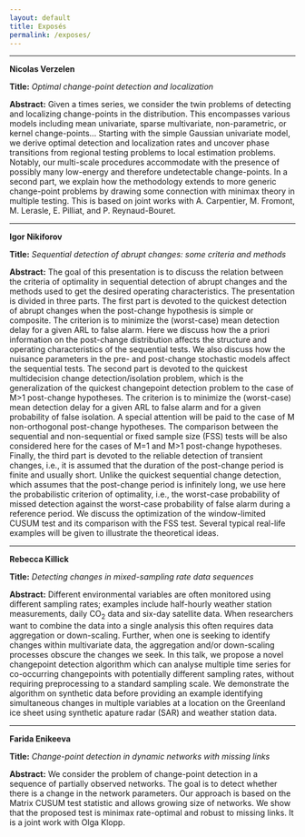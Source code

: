 ```yaml
---
layout: default
title: Exposés
permalink: /exposes/
---
```


***

**Nicolas Verzelen**

**Title:** *Optimal change-point detection and localization*

**Abstract:** Given a times series, we consider the twin problems of detecting and localizing change-points in the distribution. This encompasses various models including mean univariate, sparse multivariate, non-parametric, or kernel change-points... Starting with the simple Gaussian univariate model, we derive optimal detection and localization rates and uncover phase transitions from regional testing problems to local estimation problems. Notably, our multi-scale procedures accommodate with the presence of possibly many low-energy and therefore undetectable change-points.  In a second part, we explain how the methodology extends to more generic change-point problems by drawing some connection with minimax theory in multiple testing. This is based on joint works with A. Carpentier, M. Fromont, M. Lerasle, E. Pilliat, and P. Reynaud-Bouret. 

***

**Igor Nikiforov**


**Title:** *Sequential detection of abrupt changes: some criteria and methods*
 
**Abstract:** The goal of this presentation is to discuss the relation between the criteria of optimality in sequential detection of abrupt changes and the methods used to get the desired operating characteristics. The presentation is divided in three parts. The first part is devoted to the quickest detection of abrupt changes when the post-change hypothesis is simple or composite. The criterion is to minimize the (worst-case) mean detection delay for a given ARL to false alarm. Here we discuss how the a priori information on the post-change distribution affects the structure and operating characteristics of the sequential tests. We also discuss how the nuisance parameters in the pre- and post-change stochastic models affect the sequential tests. The second part is devoted to the quickest multidecision change detection/isolation problem, which is the generalization of the quickest changepoint detection problem to the case of M>1 post-change hypotheses. The criterion is to minimize the (worst-case) mean detection delay for a given ARL to false alarm and for a given probability of false isolation. A special attention will be paid to the case of M non-orthogonal post-change hypotheses. The comparison between the sequential and non-sequential or fixed sample size (FSS) tests will be also considered here for the cases of M=1 and M>1 post-change hypotheses. Finally, the third part is devoted to the reliable detection of transient changes, i.e., it is assumed that the duration of the post-change period is finite and usually short. Unlike the quickest sequential change detection, which assumes that the post-change period is infinitely long, we use here the probabilistic criterion of optimality, i.e., the worst-case probability of missed detection against the worst-case probability of false alarm during a reference period. We discuss the optimization of the window-limited CUSUM test and its comparison with the FSS test. Several typical real-life examples will be given to illustrate the theoretical ideas.


***

**Rebecca Killick**

**Title:** *Detecting changes in mixed-sampling rate data sequences*

**Abstract:** Different environmental variables are often monitored using different sampling rates; examples include half-hourly weather station measurements, daily $\mbox{CO}_2$ data and six-day satellite data.  When researchers want to combine the data into a single analysis this often requires data aggregation or down-scaling.  Further, when one is seeking to identify changes within multivariate data, the aggregation and/or down-scaling processes obscure the changes we seek.  In this talk, we propose a novel changepoint detection algorithm which can analyse multiple time series for co-occurring changepoints with potentially different sampling rates, without requiring preprocessing to a standard sampling scale.  We demonstrate the algorithm on synthetic data before providing an example identifying simultaneous changes in multiple variables at a location on the Greenland ice sheet using synthetic apature radar (SAR) and weather station data.

***

**Farida Enikeeva**

**Title:** *Change-point detection in dynamic networks with missing links*

**Abstract:** We consider the problem of change-point detection in a sequence of
partially observed networks. The goal is to detect whether there is a change in the network
parameters. Our approach is based on the Matrix CUSUM test statistic and allows growing
size of networks. We show that the proposed test is minimax rate-optimal and robust to missing links. It is a joint work with Olga Klopp. 





